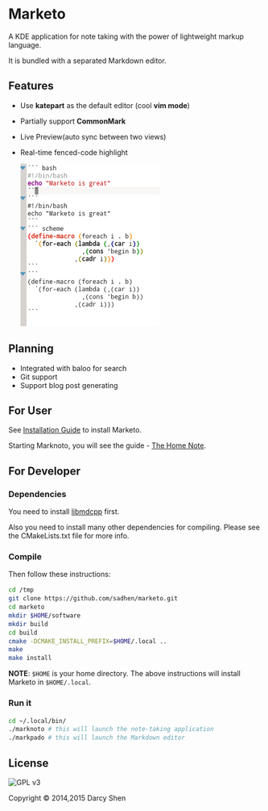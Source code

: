 # Marketo

A KDE application for note taking with the power of lightweight markup language.

It is bundled with a separated Markdown editor.

## Features
+ Use **katepart** as the default editor (cool **vim mode**)
+ Partially support **CommonMark**
+ Live Preview(auto sync between two views)
+ Real-time fenced-code highlight

  ![Rendering when editing](screenshot/render_code.png)


## Planning
+ Integrated with baloo for search
+ Git support
+ Support blog post generating

## For User

See [Installation Guide](https://github.com/sadhen/marketo/wiki/Install-Guide) to install Marketo.

Starting Marknoto, you will see the guide - [The Home Note](marknoto/Home.md).

## For Developer

### Dependencies

You need to install [libmdcpp](https://github.com/sadhen/libmdcpp) first.

Also you need to install many other dependencies for compiling. Please see the CMakeLists.txt file for more info.

### Compile

Then follow these instructions:
``` sh
cd /tmp
git clone https://github.com/sadhen/marketo.git
cd marketo
mkdir $HOME/software
mkdir build
cd build
cmake -DCMAKE_INSTALL_PREFIX=$HOME/.local ..
make
make install
```

**NOTE**: `$HOME` is your home directory. The above instructions will install Marketo in `$HOME/.local`.

### Run it
``` sh
cd ~/.local/bin/
./marknoto # this will launch the note-taking application
./markpado # this will launch the Markdown editor
```

## License
![GPL v3](http://www.gnu.org/graphics/gplv3-127x51.png)

Copyright © 2014,2015 Darcy Shen
